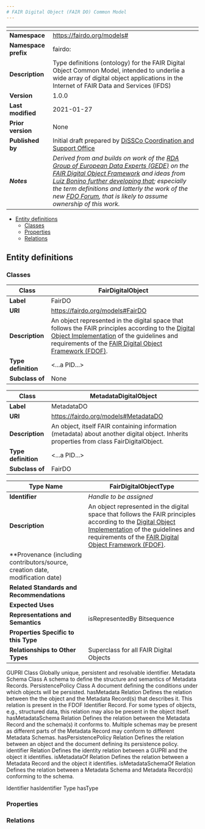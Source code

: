 ```yaml
---
# FAIR Digital Object (FAIR DO) Common Model
---
```


| <!-- --> | <!-- --> |
| ---- | ---- |
| **Namespace** | https://fairdo.org/models# |
| **Namespace prefix** | fairdo: |
| **Description**| Type definitions (ontology) for the FAIR Digital Object Common Model, intended to underlie a wide array of digital object applications in the Internet of FAIR Data and Services (IFDS) |
| **Version**| 1.0.0 |
| **Last modified**| 2021-01-27 |
| **Prior version**| None |
| **Published by**| Initial draft prepared by [DiSSCo Coordination and Support Office](https://www.dissco.eu/contact-2/) |
| ***Notes***| *Derived from and builds on work of the [RDA Group of European Data Experts (GEDE)](https://www.rd-alliance.org/groups/gede-group-european-data-experts-rda#:~:text=The%20aim%20of%20the%20Group,on%20a%20bottom%2Dup%20process.) on the [FAIR Digital Object Framework](https://github.com/GEDE-RDA-Europe/GEDE/tree/master/FAIR%20Digital%20Objects/FDOF) and ideas from [Luiz Bonino further developing that](https://fairdigitalobjectframework.org/); especially the term definitions and latterly the work of the new [FDO Forum](https://fairdo.org/), that is likely to assume ownership of this work.* |

- [Entity definitions](#entity-definitions)
  - [Classes](#classes)
  - [Properties](#properties)
  - [Relations](#relations)


## Entity definitions

### Classes

| **Class** | **FairDigitalObject** |
| ---- | ---- |
| **Label** | FairDO |
| **URI** | https://fairdo.org/models#FairDO |
| **Description** | An object represented in the digital space that follows the FAIR principles according to the [Digital Object Implementation](https://github.com/GEDE-RDA-Europe/GEDE/blob/master/FAIR%20Digital%20Objects/FDOF/DO-Implementation-FDO.docx) of the guidelines and requirements of the [FAIR Digital Object Framework (FDOF)](https://github.com/GEDE-RDA-Europe/GEDE/blob/master/FAIR%20Digital%20Objects/FDOF/FAIR%20Digital%20Object%20Framework-v1-02.docx). |
| **Type definition** | <...a PID...> |
| **Subclass of** | None |

| **Class** | **MetadataDigitalObject** |
| ---- | ---- |
| **Label** | MetadataDO |
| **URI** | https://fairdo.org/models#MetadataDO |
| **Description** | An object, itself FAIR containing information (metadata) about another digital object. Inherits properties from class FairDigitalObject. |
| **Type definition** | <...a PID...> |
| **Subclass of** | FairDO |




| **Type Name** | FairDigitalObjectType |
| ---- | ---- |
| **Identifier** | *Handle to be assigned* |
| **Description** | An object represented in the digital space that follows the FAIR principles according to the [Digital Object Implementation](https://github.com/GEDE-RDA-Europe/GEDE/blob/master/FAIR%20Digital%20Objects/FDOF/DO-Implementation-FDO.docx) of the guidelines and requirements of the [FAIR Digital Object Framework (FDOF)](https://github.com/GEDE-RDA-Europe/GEDE/blob/master/FAIR%20Digital%20Objects/FDOF/FAIR%20Digital%20Object%20Framework-v1-02.docx). |
| **Provenance (including contributors/source, creation date, modification date)
| **Related Standards and Recommendations** |  |
| **Expected Uses** |  |
| **Representations and Semantics** | isRepresentedBy Bitsequence |
| **Properties Specific to this Type** |  |
| **Relationships to Other Types** | Superclass for all FAIR Digital Objects |









GUPRI	Class	Globally unique, persistent and resolvable identifier.
Metadata Schema	Class	A schema to define the structure and semantics of Metadata Records.
PersistencePolicy	Class	A document defining the conditions under which objects will be persisted.
hasMetadata	Relation	Defines the relation between the the object and the Metadata Record(s) that describes it. This relation is present in the FDOF Identifier Record. For some types of objects, e.g., structured data, this relation may also be present in the object itself.
hasMetadataSchema	Relation	Defines the relation between the Metadata Record and the schema(s) it conforms to. Multiple schemas may be present as different parts of the Metadata Record may conform to different Metadata Schemas.
hasPersistencePolicy	Relation	Defines the relation between an object and the document defining its persistence policy.
identifier	Relation	Defines the identity relation between a GUPRI and the object it identifies.
isMetadataOf	Relation	Defines the relation between a Metadata Record and the object it identifies.
isMetadataSchemaOf	Relation	Defines the relation between a Metadata Schema and Metadata Record(s) conforming to the schema.

Identifier
hasIdentifier
Type
hasType





### Properties


### Relations
